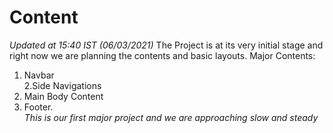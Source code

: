 # Content
<i>Updated at 15:40 IST (06/03/2021)</i>
The Project is at its very initial stage and right now we are planning the contents and basic layouts.
Major Contents: <br>
1. Navbar<br> 2.Side Navigations <br>
3. Main Body Content<br>
4. Footer.<br>
<i>This is our first major project and we are approaching slow and steady</i>
